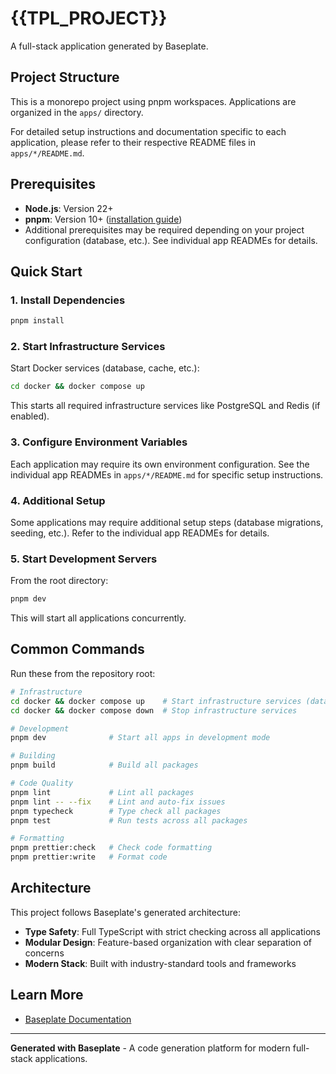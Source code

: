 # {{TPL_PROJECT}}

A full-stack application generated by Baseplate.

## Project Structure

This is a monorepo project using pnpm workspaces. Applications are organized in the `apps/` directory.

For detailed setup instructions and documentation specific to each application, please refer to their respective README files in `apps/*/README.md`.

## Prerequisites

- **Node.js**: Version 22+
- **pnpm**: Version 10+ ([installation guide](https://pnpm.io/installation))
- Additional prerequisites may be required depending on your project configuration (database, etc.). See individual app READMEs for details.

## Quick Start

### 1. Install Dependencies

```bash
pnpm install
```

### 2. Start Infrastructure Services

Start Docker services (database, cache, etc.):

```bash
cd docker && docker compose up
```

This starts all required infrastructure services like PostgreSQL and Redis (if enabled).

### 3. Configure Environment Variables

Each application may require its own environment configuration. See the individual app READMEs in `apps/*/README.md` for specific setup instructions.

### 4. Additional Setup

Some applications may require additional setup steps (database migrations, seeding, etc.). Refer to the individual app READMEs for details.

### 5. Start Development Servers

From the root directory:

```bash
pnpm dev
```

This will start all applications concurrently.

## Common Commands

Run these from the repository root:

```bash
# Infrastructure
cd docker && docker compose up    # Start infrastructure services (database, etc.)
cd docker && docker compose down  # Stop infrastructure services

# Development
pnpm dev              # Start all apps in development mode

# Building
pnpm build            # Build all packages

# Code Quality
pnpm lint             # Lint all packages
pnpm lint -- --fix    # Lint and auto-fix issues
pnpm typecheck        # Type check all packages
pnpm test             # Run tests across all packages

# Formatting
pnpm prettier:check   # Check code formatting
pnpm prettier:write   # Format code
```

## Architecture

This project follows Baseplate's generated architecture:

- **Type Safety**: Full TypeScript with strict checking across all applications
- **Modular Design**: Feature-based organization with clear separation of concerns
- **Modern Stack**: Built with industry-standard tools and frameworks

## Learn More

- [Baseplate Documentation](https://docs.baseplate.dev)

---

**Generated with Baseplate** - A code generation platform for modern full-stack applications.
